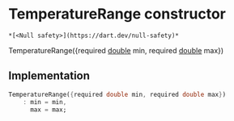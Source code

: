 


# TemperatureRange constructor




    *[<Null safety>](https://dart.dev/null-safety)*



TemperatureRange({required [double](https://api.flutter.dev/flutter/dart-core/double-class.html) min, required [double](https://api.flutter.dev/flutter/dart-core/double-class.html) max})





## Implementation

```dart
TemperatureRange({required double min, required double max})
    : min = min,
      max = max;
```







